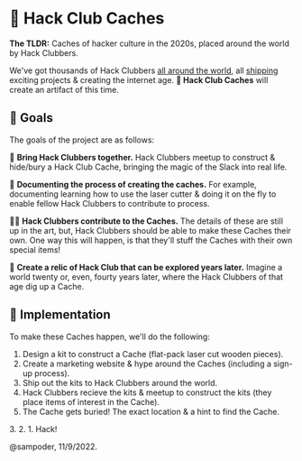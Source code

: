 # 📀 Hack Club Caches

**The TLDR:** Caches of hacker culture in the 2020s, placed around the world by Hack Clubbers.

We've got thousands of Hack Clubbers [all around the world](https://som-mail-system.hackclub.com), all [shipping](https://hackclub.com/ship) exciting projects & creating the internet age. **📀 Hack Club Caches** will create an artifact of this time. 

## 🎯 Goals

The goals of the project are as follows:

👋 **Bring Hack Clubbers together.** Hack Clubbers meetup to construct & hide/bury a Hack Club Cache, bringing the magic of the Slack into real life. 

📜 **Documenting the process of creating the caches.** For example, documenting learning how to use the laser cutter & doing it on the fly to enable fellow Hack Clubbers to contribute to process.

🧑‍💻 **Hack Clubbers contribute to the Caches.** The details of these are still up in the art, but, Hack Clubbers should be able to make these Caches their own. One way this will happen, is that they'll stuff the Caches with their own special items!

📀 **Create a relic of Hack Club that can be explored years later.** Imagine a world twenty or, even, fourty years later, where the Hack Clubbers of that age dig up a Cache.

## 📝 Implementation

To make these Caches happen, we'll do the following:

1. Design a kit to construct a Cache (flat-pack laser cut wooden pieces).
2. Create a marketing website & hype around the Caches (including a sign-up process).
3. Ship out the kits to Hack Clubbers around the world.
4. Hack Clubbers recieve the kits & meetup to construct the kits (they place items of interest in the Cache). 
5. The Cache gets buried! The exact location & a hint to find the Cache.

<p>3. 2. 1. Hack!</p>

@sampoder, 11/9/2022.
